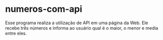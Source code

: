 # numeros-com-api
 Esse programa realiza a utilização de API em uma página da Web. Ele recebe três números e informa ao usuário qual é o maior, o menor e media entre eles.
